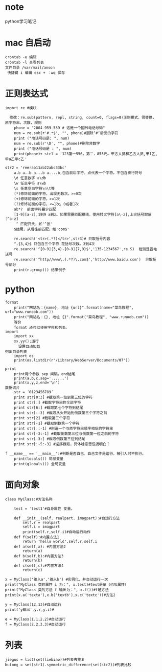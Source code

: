 # note
python学习笔记</br>
#  mac 自启动
	crontab -e 编辑
	crontab -l 查看列表
	文件目录 /var/mail/anson
	 快捷键 i 编辑 esc + ：wq 保存
# 正则表达式
	import re #模块
	
	  修改：re.sub(pattern, repl, string, count=0, flags=0)正则模式，需替换，原字符串，次数，规则
	    phone = "2004-959-559 # 这是一个国外电话号码"
	    num = re.sub(r'#.*$', "", phone)#删除‘#’后面的字符
	    print ("电话号码是: ", num)
	    num = re.sub(r'\D', "", phone)#删除非数字
	    print ("电话号码是 : ", num)
	    print(phone)+ str1 = '123第一556，第二，855元。甲方人员和乙方人员,甲1乙,甲a乙甲c乙'

	str2 = 'reerab11ab22abc33bc'
		a.b a..b a...b a....b,包含前后字符，点代表一个字符。不包含换行符号
		\d 任意数字 a\db
		\w 任意字符 a\wb
		\s 任意空白字符\n\t等
		(*)修饰前面的字符，出现无数次。>=0次
		(+)修饰前面的字符，>=1次
		(?)修饰前面的字符，<=1次，0或者1次
		ab*?  前面字符最少匹配
		[1-9][a-z],1到9 a到z。如果需要匹配横线，使用转义字符[a\-z],上尖括号取反[^a-z]
		 ^ 匹配开头，如'^张'
		$结尾，从后往前匹配，如'com$'
		
	    re.search('<tr>(.*?)</tr>',str3)# 只取括号内容
	    ^.{3,4}$ 只包含三个字符 花括号次数。3到4次
	    re.search('^[0-9]{3,4}-[0-9]{7,9}$','135-1234567',re.S)  检测是否电话号
	    re.search('^http//www\.(.*?)\.com$','http//www.baidu.com')  只取括号部分
	    print(r.group()) 结果例子

# python

	format  
	 	print("网站名：{name}, 地址 {url}".format(name="菜鸟教程", url="www.runoob.com"))
	 	print("网站名：{}, 地址 {}".format("菜鸟教程", "www.runoob.com"))
	 	等价   
		format 还可以使用字典和列表。
	import
		import xx
		xx.yy();运行
		  设置自动加载
	列出目录列表  
	 	import os
	 	print(os.listdir(r'/Library/WebServer/Documents/07'))
	
	print  
		print两个参数 sep 间隔，end结尾 
		print(a,b,c,sep='......')
		print(x,y,z,end='\n')
	数据切片
	 	str = ‘0123456789’
	 	print str[0:3] #截取第一位到第三位的字符
	 	print str[:] #截取字符串的全部字符
	 	print str[6:] #截取第七个字符到结尾
	 	print str[:-3] #截取从头开始到倒数第三个字符之前
	 	print str[2] #截取第三个字符
	 	print str[-1] #截取倒数第一个字符
	 	print str[::-1] #创造一个与原字符串顺序相反的字符串
	 	print str[-3:-1] #截取倒数第三位与倒数第一位之前的字符
	 	print str[-3:] #截取倒数第三位到结尾
	 	print str[:-5:-3] #逆序截取，具体啥意思没搞明白？
	
	f __name__ == '__main__':#判断是否自己，自己文件是运行，被引入时不执行。
		print(locals()) 局部变量
		print(globals()) 全局变量
# 面向对象
	class MyClass:#方法名称
	
	    test = 'test1'#自身属性 变量。
	    
	    def __init__(self, realpart, imagpart):#自运行方法
	        self.r = realpart
	        self.i = imagpart
	        print(self.r,self.i)#自动运行动作
	    def f(self):#内置方法1
	        return 'hello world',self.r,self.i
	    def a(self,a): #内置方法2
	    	return(a)
	    def b(self,b):#内置方法3
	    	return(b)
	    def c(self,c):#内置方法4
	    	return(c)
		
	x = MyClass('输入a','输入b') #实例化，并自动运行一次
	print("MyClass 类的属性 i 为：", x.test)#text是值（也叫属性）
	print("MyClass 类的方法 f 输出为：", x.f())#f是方法
	print(x.a('texta'),x.b('textb'),x.c('textc'))#方法2
	
	y = MyClass(12,13)#自动运行
	print('y输出',y.r,y.i)#
	
	e = MyClass(1.1,2.2)#自动运行
	f = MyClass(2.2,3.3)#自动运行
# 列表
	jieguo = list(set(liebiao))#列表去重复
	butong = set(str1).symmetric_difference(set(str2))#列表比较
